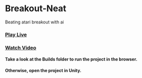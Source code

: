 # Breakout-Neat
Beating atari breakout with ai


### [Play Live](https://ashayp.com/breakoutneat/)
### [Watch Video](https://www.youtube.com/watch?v=ebu2K4esipM&feature=youtu.be)

#### Take a look at the Builds folder to run the project in the browser.
#### Otherwise, open the project in Unity.

